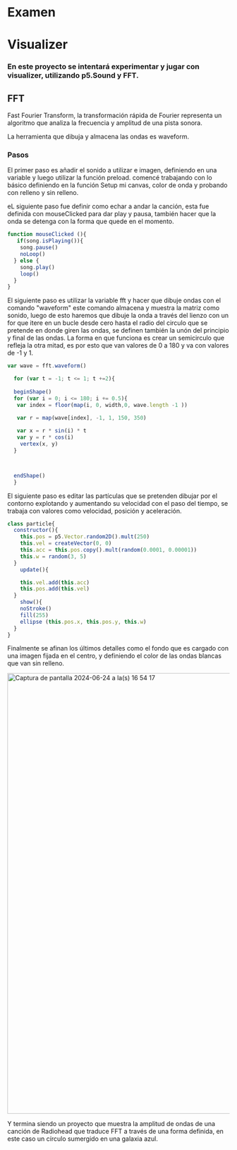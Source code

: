# Examen

# Visualizer


### En este proyecto se intentará experimentar y jugar con visualizer, utilizando p5.Sound y FFT.


## FFT

Fast Fourier Transform, la transformación rápida de Fourier representa un algoritmo que analiza la frecuencia y amplitud de una pista sonora.

La herramienta que dibuja y almacena las ondas es waveform.


### Pasos

El primer paso es añadir el sonido a utilizar e imagen, definiendo en una variable y luego utilizar la función preload.
comencé trabajando con lo básico definiendo en la función Setup mi canvas, color de onda y probando con relleno y sin relleno.

eL siguiente paso fue definir como echar a andar la canción, esta fue definida con mouseClicked para dar play y pausa, también hacer que la onda se detenga con la forma que quede en el momento.



```Javascript
function mouseClicked (){
   if(song.isPlaying()){
    song.pause()
    noLoop()
  } else {
    song.play()
    loop()
  }
} 
```


El siguiente paso es utilizar la variable fft y hacer que dibuje ondas con el comando "waveform" este comando almacena y muestra la matriz como sonido, luego de esto haremos que dibuje la onda a través del lienzo con un for que itere en un bucle desde cero hasta el radio del circulo que se pretende en donde giren las ondas, se definen también la unón del principio y final de las ondas.
La forma en que funciona es crear un semicirculo que refleja la otra mitad, es por esto que van valores de 0 a 180 y va con valores de -1 y 1.


```Javascript
var wave = fft.waveform()

  for (var t = -1; t <= 1; t +=2){
    
  beginShape()
  for (var i = 0; i <= 180; i += 0.5){
   var index = floor(map(i, 0, width,0, wave.length -1 ))

   var r = map(wave[index], -1, 1, 150, 350)
    
   var x = r * sin(i) * t
   var y = r * cos(i)
    vertex(x, y)
  }



  endShape() 
  }
```

El siguiente paso es editar las partículas que se pretenden dibujar por el contorno explotando y aumentando su velocidad con el paso del tiempo, se trabaja con valores como velocidad, posición y aceleración.
```Javascript
class particle{
  constructor(){
    this.pos = p5.Vector.random2D().mult(250)
    this.vel = createVector(0, 0)
    this.acc = this.pos.copy().mult(random(0.0001, 0.00001))
    this.w = random(3, 5)
  }
    update(){

    this.vel.add(this.acc)
    this.pos.add(this.vel)
  }
    show(){
    noStroke()
    fill(255)
    ellipse (this.pos.x, this.pos.y, this.w)
  }
}
```

Finalmente se afinan los últimos detalles como el fondo que es cargado con una imagen fijada en el centro, y definiendo el color de las ondas blancas que van sin relleno.

<img width="998" alt="Captura de pantalla 2024-06-24 a la(s) 16 54 17" src="https://github.com/Camilabrigo/dis9034-2024-1/assets/163901532/92cde390-9f06-4353-b331-a336a31cbf41">

Y termina siendo un proyecto que muestra la amplitud de ondas de una canción de Radiohead que traduce FFT a través de una forma definida, en este caso un círculo sumergido en una galaxia azul.
